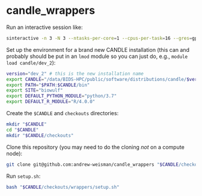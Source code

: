 # candle_wrappers

Run an interactive session like:

```bash
sinteractive -n 3 -N 3 --ntasks-per-core=1 --cpus-per-task=16 --gres=gpu:k80:1,lscratch:400 --mem=20G --no-gres-shell
```

Set up the environment for a brand new CANDLE installation (this can and probably should be put in an `lmod` module so you can just do, e.g., `module load candle/dev_2`):

```bash
version="dev_2" # this is the new installation name
export CANDLE="/data/BIDS-HPC/public/software/distributions/candle/$version"
export PATH="$PATH:$CANDLE/bin"
export SITE="biowulf"
export DEFAULT_PYTHON_MODULE="python/3.7"
export DEFAULT_R_MODULE="R/4.0.0"
```

Create the `$CANDLE` and `checkouts` directories:

```bash
mkdir "$CANDLE"
cd "$CANDLE"
mkdir "$CANDLE/checkouts"
```

Clone this repository (you may need to do the cloning *not* on a compute node):

```bash
git clone git@github.com:andrew-weisman/candle_wrappers "$CANDLE/checkouts/wrappers" # possibly may need to append ".git" to "candle_wrappers"
```

Run `setup.sh`:

```bash
bash "$CANDLE/checkouts/wrappers/setup.sh"
```
